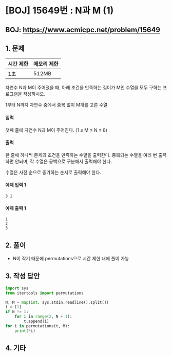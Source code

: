 #  [BOJ] 15649번 : N과 M (1)

## BOJ: https://www.acmicpc.net/problem/15649

## 1. 문제

|시간 제한| 메모리 제한| 
|:----|:----|
|1초|512MB|

자연수 N과 M이 주어졌을 때, 아래 조건을 만족하는 길이가 M인 수열을 모두 구하는 프로그램을 작성하시오.

1부터 N까지 자연수 중에서 중복 없이 M개를 고른 수열

#### 입력

첫째 줄에 자연수 N과 M이 주어진다. (1 ≤ M ≤ N ≤ 8)

#### 출력

한 줄에 하나씩 문제의 조건을 만족하는 수열을 출력한다. 중복되는 수열을 여러 번 출력하면 안되며, 각 수열은 공백으로 구분해서 출력해야 한다.

수열은 사전 순으로 증가하는 순서로 출력해야 한다.

#### 예제 입력 1
```
3 1
```
#### 예제 출력 1
```
1
2
3
```
## 2. 풀이
- N이 작기 때문에 permutations으로 시간 제한 내에 풀이 가능
 
## 3. 작성 답안
```python
import sys
from itertools import permutations

N, M = map(int, sys.stdin.readline().split())
t = [1]
if N != 1:
    for i in range(2, N + 1):
        t.append(i)
for i in permutations(t, M):
    print(*i)
```
## 4. 기타
